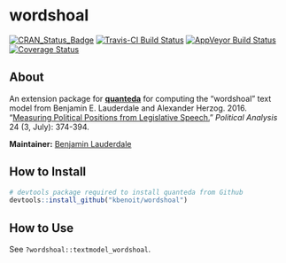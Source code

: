 
# wordshoal

[![CRAN\_Status\_Badge](http://www.r-pkg.org/badges/version/wordshoal)](https://cran.r-project.org/package=wordshoal)
[![Travis-CI Build
Status](https://travis-ci.org/kbenoit/wordshoal.svg?branch=master)](https://travis-ci.org/kbenoit/wordshoal)
[![AppVeyor Build
Status](https://ci.appveyor.com/api/projects/status/github/kbenoit/wordshoal?branch=master&svg=true)](https://ci.appveyor.com/project/kbenoit/wordshoal)
[![Coverage
Status](https://img.shields.io/codecov/c/github/kbenoit/wordshoal/master.svg)](https://codecov.io/github/kbenoit/wordshoal?branch=master)

## About

An extension package for [**quanteda**](http://quanteda.io) for
computing the “wordshoal” text model from Benjamin E. Lauderdale and
Alexander Herzog. 2016. “[Measuring Political Positions from Legislative
Speech.](https://www.cambridge.org/core/journals/political-analysis/article/measuring-political-positions-from-legislative-speech/35D8B53C4B7367185325C25BBE5F42B4)”
*Political Analysis* 24 (3, July): 374-394.

**Maintainer:** [Benjamin Lauderdale](B.E.lauderdale@lse.ac.uk)

## How to Install

``` r
# devtools package required to install quanteda from Github 
devtools::install_github("kbenoit/wordshoal") 
```

## How to Use

See `?wordshoal::textmodel_wordshoal`.
